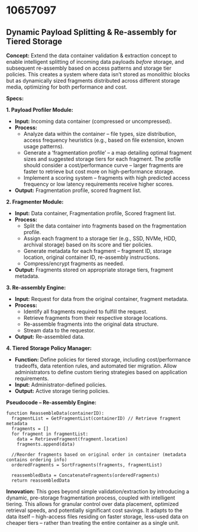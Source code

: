 # 10657097

## Dynamic Payload Splitting & Re-assembly for Tiered Storage

**Concept:** Extend the data container validation & extraction concept to enable intelligent splitting of incoming data payloads *before* storage, and subsequent re-assembly based on access patterns and storage tier policies. This creates a system where data isn’t stored as monolithic blocks but as dynamically sized fragments distributed across different storage media, optimizing for both performance and cost.

**Specs:**

**1. Payload Profiler Module:**

*   **Input:** Incoming data container (compressed or uncompressed).
*   **Process:**
    *   Analyze data within the container – file types, size distribution, access frequency heuristics (e.g., based on file extension, known usage patterns).
    *   Generate a ‘fragmentation profile’ – a map detailing optimal fragment sizes and suggested storage tiers for each fragment.  The profile should consider a cost/performance curve – larger fragments are faster to retrieve but cost more on high-performance storage.
    *   Implement a scoring system – fragments with high predicted access frequency or low latency requirements receive higher scores.
*   **Output:** Fragmentation profile, scored fragment list.

**2. Fragmenter Module:**

*   **Input:** Data container, Fragmentation profile, Scored fragment list.
*   **Process:**
    *   Split the data container into fragments based on the fragmentation profile.
    *   Assign each fragment to a storage tier (e.g., SSD, NVMe, HDD, archival storage) based on its score and tier policies.
    *   Generate metadata for each fragment – fragment ID, storage location, original container ID, re-assembly instructions.
    *   Compress/encrypt fragments as needed.
*   **Output:**  Fragments stored on appropriate storage tiers, fragment metadata.

**3.  Re-assembly Engine:**

*   **Input:**  Request for data from the original container, fragment metadata.
*   **Process:**
    *   Identify all fragments required to fulfill the request.
    *   Retrieve fragments from their respective storage locations.
    *   Re-assemble fragments into the original data structure.
    *   Stream data to the requestor.
*   **Output:**  Re-assembled data.

**4. Tiered Storage Policy Manager:**

*   **Function:** Define policies for tiered storage, including cost/performance tradeoffs, data retention rules, and automated tier migration.  Allow administrators to define custom tiering strategies based on application requirements.
*   **Input:** Administrator-defined policies.
*   **Output:** Active storage tiering policies.

**Pseudocode – Re-assembly Engine:**

```
function ReassembleData(containerID):
  fragmentList = GetFragmentList(containerID) // Retrieve fragment metadata
  fragments = []
  for fragment in fragmentList:
    data = RetrieveFragment(fragment.location)
    fragments.append(data)

  //Reorder fragments based on original order in container (metadata contains ordering info)
  orderedFragments = SortFragments(fragments, fragmentList)

  reassembledData = ConcatenateFragments(orderedFragments)
  return reassembledData
```

**Innovation:** This goes beyond simple validation/extraction by introducing a dynamic, pre-storage fragmentation process, coupled with intelligent tiering. This allows for granular control over data placement, optimized retrieval speeds, and potentially significant cost savings. It adapts to the data itself – high-access files residing on faster storage, less-used data on cheaper tiers – rather than treating the entire container as a single unit.
